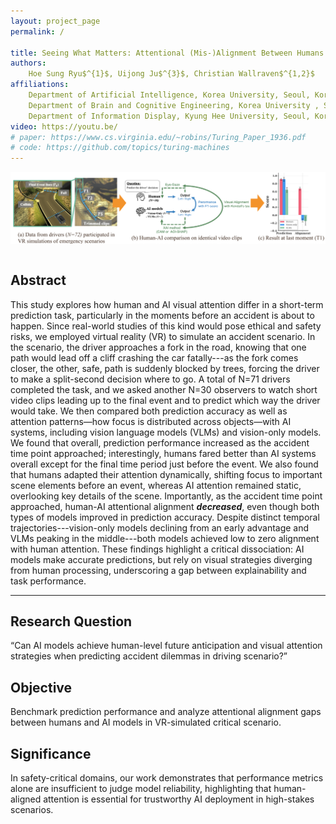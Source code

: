 ```yaml
---
layout: project_page
permalink: /

title: Seeing What Matters: Attentional (Mis-)Alignment Between Humans and AI in VR-Simulated Prediction of Driving Accidents
authors:
    Hoe Sung Ryu$^{1}$, Uijong Ju$^{3}$, Christian Wallraven$^{1,2}$
affiliations:
    Department of Artificial Intelligence, Korea University, Seoul, Korea$^{1}$<br>
    Department of Brain and Cognitive Engineering, Korea University , Seoul, Korea$^{2}$<br>
    Department of Information Display, Kyung Hee University, Seoul, Korea$^{3}$
video: https://youtu.be/
# paper: https://www.cs.virginia.edu/~robins/Turing_Paper_1936.pdf
# code: https://github.com/topics/turing-machines
---
```


![Overview of the research framework](/static/image/overview.png)
<!-- *Figure 1: A representation of a Turing Machine. Source: [Wiki](https://en.wikipedia.org/wiki/Turing_machine).* -->

<!-- Using HTML to center the abstract -->
<div class="columns is-centered has-text-centered">
    <div class="column is-four-fifths">
        <h2>Abstract</h2>
        <div class="content has-text-justified">
This study explores how human and AI visual attention differ in a short-term prediction task, particularly in the moments before an accident is about to happen. Since real-world studies of this kind would pose ethical and safety risks, we employed virtual reality (VR) to simulate an accident scenario. In the scenario, the driver approaches a fork in the road, knowing that one path would lead off a cliff crashing the car fatally---as the fork comes closer, the other, safe, path is suddenly blocked by trees, forcing the driver to make a split-second decision where to go. A total of N=71 drivers completed the task, and we asked another N=30 observers to watch short video clips leading up to the final event and to predict which way the driver would take. We then compared both prediction accuracy as well as attention patterns—how focus is distributed across objects—with AI systems, including vision language models (VLMs) and vision-only models. We found that overall, prediction performance increased as the accident time point approached; interestingly, humans fared better than AI systems overall except for the final time period just before the event. We also found that humans adapted their attention dynamically, shifting focus to important scene elements before an event, whereas AI attention remained static, overlooking key details of the scene. Importantly, as the accident time point approached, human-AI attentional alignment <em><strong>decreased</strong></em>, even though both types of models improved in prediction accuracy. Despite distinct temporal trajectories---vision-only models declining from an early advantage and VLMs peaking in the middle---both models achieved low to zero alignment with human attention. These findings highlight a critical dissociation: AI models make accurate predictions, but rely on visual strategies diverging from human processing, underscoring a gap between explainability and task performance.
        </div>
    </div>
</div>

---

## Research Question
“Can AI models achieve human-level future anticipation and visual attention strategies when predicting accident dilemmas in driving scenario?”

## Objective
Benchmark prediction performance and analyze attentional alignment gaps between humans and AI models in VR-simulated critical scenario.

## Significance
In safety-critical domains, our work demonstrates that performance metrics alone are insufficient to judge model reliability, highlighting that human-aligned attention is essential for trustworthy AI deployment in high-stakes scenarios.

<!-- ## Reference: 
- [1] Ju et al. (2020). Acoustic cues increase situational awareness in accident situations: A VR car-driving study, IEEE transactions on intelligent transportation systems. -->


<!-- ## Citation
```
@article{turing1936computable,
  title={On computable numbers, with an application to the Entscheidungsproblem},
  author={Turing, Alan Mathison},
  journal={Journal of Mathematics},
  volume={58},
  number={345-363},
  pages={5},
  year={1936}
}
``` -->
